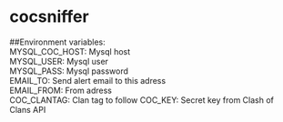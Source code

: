 # cocsniffer

##Environment variables:  
	MYSQL_COC_HOST: Mysql host  
	MYSQL_USER: Mysql user  
	MYSQL_PASS: Mysql password  
	EMAIL_TO: Send alert email to this adress  
	EMAIL_FROM: From adress  
	COC_CLANTAG: Clan tag to follow 
	COC_KEY: Secret key from Clash of Clans API
